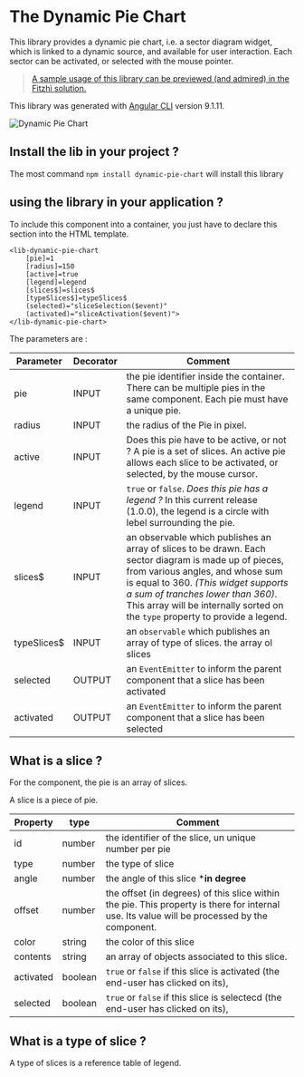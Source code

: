 # The Dynamic Pie Chart

This library provides a dynamic pie chart, i.e. a sector diagram widget, which is linked to a dynamic source, and available for user interaction. Each sector can be activated, or selected with the mouse pointer.

> [A sample usage of this library can be previewed (and admired) in the Fitzhì solution.](http://www.fitzhi.com)

This library was generated with [Angular CLI](https://github.com/angular/angular-cli) version 9.1.11.

![Dynamic Pie Chart](https://frvidal.github.io/dynamic-pie-chart/projects/dynamic-pie-chart/screenshot.png)

## Install the lib in your project ?

The most command `npm install dynamic-pie-chart` will install this library

## using the library in your application ?

To include this component into a container, you just have to declare this section into the HTML template.

```
<lib-dynamic-pie-chart
	[pie]=1
	[radius]=150
	[active]=true
	[legend]=legend
	[slices$]=slices$
	[typeSlices$]=typeSlices$
	(selected)="sliceSelection($event)" 
	(activated)="sliceActivation($event)">
</lib-dynamic-pie-chart>
```

The parameters are :

Parameter | Decorator | Comment
------------ | ------------- | -------------
pie | INPUT | the pie identifier inside the container. There can be multiple pies in the same component. Each pie must have a unique pie.
radius | INPUT | the radius of the Pie in pixel.
active | INPUT | Does this pie have to be active, or not ? A pie is a set of slices. An active pie allows each slice to be activated, or selected, by the mouse cursor.
legend | INPUT | `true` or `false`. _Does this pie has a legend ?_  In this current release (1.0.0), the legend is a circle with lebel surrounding the pie.
slices$ | INPUT | an observable which publishes an array of slices to be drawn. Each sector diagram is made up of pieces, from various angles, and whose sum is equal to 360. _(This widget supports a sum of tranches lower than 360)_. This array will be internally sorted on the `type` property to provide a legend.
typeSlices$ | INPUT | an `observable` which publishes an array of type of slices. the array ol slices  
selected | OUTPUT |  an `EventEmitter` to inform the parent component that a slice has been activated
activated | OUTPUT |  an `EventEmitter` to inform the parent component that a slice has been selected


## What is a slice ?

For the component, the pie is an array of slices.

A slice is a piece of pie. 

Property | type | Comment
------------ | ------------- | -------------
id | number | the identifier of the slice, un unique number per pie
type | number | the type of slice
angle | number | the angle of this slice ***in degree**
offset | number | the offset (in degrees) of this slice within the pie. This property is there for internal use. Its value will be processed by the component. 
color | string | the color of this slice
contents | string | an array of objects associated to this slice. 
activated | boolean | `true` or `false` if this slice is activated (the end-user has clicked on its),
selected | boolean | `true` or `false` if this slice is selectecd (the end-user has clicked on its),

## What is a type of slice ?

A type of slices is a reference table of legend.

